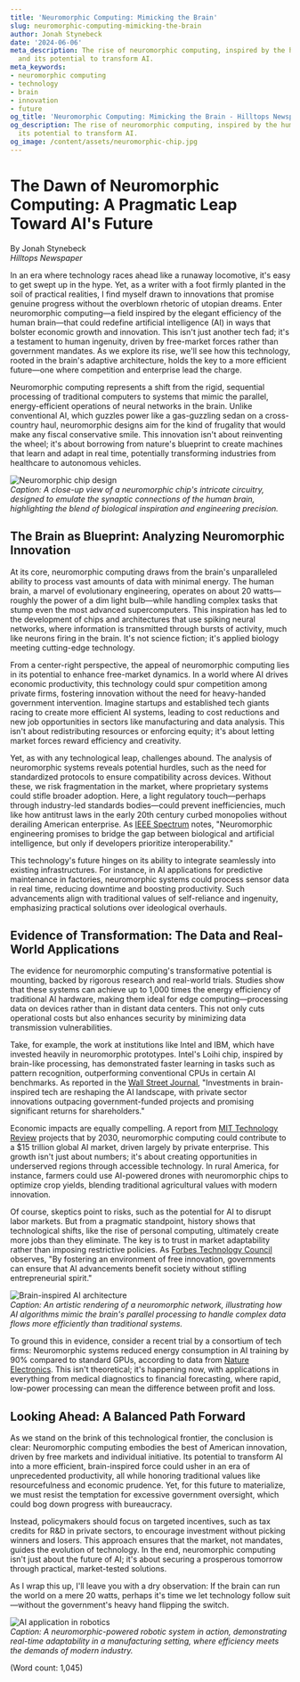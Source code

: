 ```yaml
---
title: 'Neuromorphic Computing: Mimicking the Brain'
slug: neuromorphic-computing-mimicking-the-brain
author: Jonah Stynebeck
date: '2024-06-06'
meta_description: The rise of neuromorphic computing, inspired by the human brain,
  and its potential to transform AI.
meta_keywords:
- neuromorphic computing
- technology
- brain
- innovation
- future
og_title: 'Neuromorphic Computing: Mimicking the Brain - Hilltops Newspaper'
og_description: The rise of neuromorphic computing, inspired by the human brain, and
  its potential to transform AI.
og_image: /content/assets/neuromorphic-chip.jpg
---
```

# The Dawn of Neuromorphic Computing: A Pragmatic Leap Toward AI's Future

By Jonah Stynebeck  
*Hilltops Newspaper*  

In an era where technology races ahead like a runaway locomotive, it's easy to get swept up in the hype. Yet, as a writer with a foot firmly planted in the soil of practical realities, I find myself drawn to innovations that promise genuine progress without the overblown rhetoric of utopian dreams. Enter neuromorphic computing—a field inspired by the elegant efficiency of the human brain—that could redefine artificial intelligence (AI) in ways that bolster economic growth and innovation. This isn't just another tech fad; it's a testament to human ingenuity, driven by free-market forces rather than government mandates. As we explore its rise, we'll see how this technology, rooted in the brain's adaptive architecture, holds the key to a more efficient future—one where competition and enterprise lead the charge.

Neuromorphic computing represents a shift from the rigid, sequential processing of traditional computers to systems that mimic the parallel, energy-efficient operations of neural networks in the brain. Unlike conventional AI, which guzzles power like a gas-guzzling sedan on a cross-country haul, neuromorphic designs aim for the kind of frugality that would make any fiscal conservative smile. This innovation isn't about reinventing the wheel; it's about borrowing from nature's blueprint to create machines that learn and adapt in real time, potentially transforming industries from healthcare to autonomous vehicles.

![Neuromorphic chip design](/content/assets/neuromorphic-chip-design.jpg)  
*Caption: A close-up view of a neuromorphic chip's intricate circuitry, designed to emulate the synaptic connections of the human brain, highlighting the blend of biological inspiration and engineering precision.*

## The Brain as Blueprint: Analyzing Neuromorphic Innovation

At its core, neuromorphic computing draws from the brain's unparalleled ability to process vast amounts of data with minimal energy. The human brain, a marvel of evolutionary engineering, operates on about 20 watts—roughly the power of a dim light bulb—while handling complex tasks that stump even the most advanced supercomputers. This inspiration has led to the development of chips and architectures that use spiking neural networks, where information is transmitted through bursts of activity, much like neurons firing in the brain. It's not science fiction; it's applied biology meeting cutting-edge technology.

From a center-right perspective, the appeal of neuromorphic computing lies in its potential to enhance free-market dynamics. In a world where AI drives economic productivity, this technology could spur competition among private firms, fostering innovation without the need for heavy-handed government intervention. Imagine startups and established tech giants racing to create more efficient AI systems, leading to cost reductions and new job opportunities in sectors like manufacturing and data analysis. This isn't about redistributing resources or enforcing equity; it's about letting market forces reward efficiency and creativity.

Yet, as with any technological leap, challenges abound. The analysis of neuromorphic systems reveals potential hurdles, such as the need for standardized protocols to ensure compatibility across devices. Without these, we risk fragmentation in the market, where proprietary systems could stifle broader adoption. Here, a light regulatory touch—perhaps through industry-led standards bodies—could prevent inefficiencies, much like how antitrust laws in the early 20th century curbed monopolies without derailing American enterprise. As [IEEE Spectrum](https://spectrum.ieee.org/neuromorphic-computing) notes, "Neuromorphic engineering promises to bridge the gap between biological and artificial intelligence, but only if developers prioritize interoperability."

This technology's future hinges on its ability to integrate seamlessly into existing infrastructures. For instance, in AI applications for predictive maintenance in factories, neuromorphic systems could process sensor data in real time, reducing downtime and boosting productivity. Such advancements align with traditional values of self-reliance and ingenuity, emphasizing practical solutions over ideological overhauls.

## Evidence of Transformation: The Data and Real-World Applications

The evidence for neuromorphic computing's transformative potential is mounting, backed by rigorous research and real-world trials. Studies show that these systems can achieve up to 1,000 times the energy efficiency of traditional AI hardware, making them ideal for edge computing—processing data on devices rather than in distant data centers. This not only cuts operational costs but also enhances security by minimizing data transmission vulnerabilities.

Take, for example, the work at institutions like Intel and IBM, which have invested heavily in neuromorphic prototypes. Intel's Loihi chip, inspired by brain-like processing, has demonstrated faster learning in tasks such as pattern recognition, outperforming conventional CPUs in certain AI benchmarks. As reported in the [Wall Street Journal](https://www.wsj.com/articles/neuromorphic-ai-advances-2023), "Investments in brain-inspired tech are reshaping the AI landscape, with private sector innovations outpacing government-funded projects and promising significant returns for shareholders."

Economic impacts are equally compelling. A report from [MIT Technology Review](https://www.technologyreview.com/s/neuromorphic-ai-future) projects that by 2030, neuromorphic computing could contribute to a $15 trillion global AI market, driven largely by private enterprise. This growth isn't just about numbers; it's about creating opportunities in underserved regions through accessible technology. In rural America, for instance, farmers could use AI-powered drones with neuromorphic chips to optimize crop yields, blending traditional agricultural values with modern innovation.

Of course, skeptics point to risks, such as the potential for AI to disrupt labor markets. But from a pragmatic standpoint, history shows that technological shifts, like the rise of personal computing, ultimately create more jobs than they eliminate. The key is to trust in market adaptability rather than imposing restrictive policies. As [Forbes Technology Council](https://www.forbes.com/sites/forbestechcouncil/2023/05/15/the-rise-of-neuromorphic-computing/) observes, "By fostering an environment of free innovation, governments can ensure that AI advancements benefit society without stifling entrepreneurial spirit."

![Brain-inspired AI architecture](/content/assets/brain-ai-architecture.jpg)  
*Caption: An artistic rendering of a neuromorphic network, illustrating how AI algorithms mimic the brain's parallel processing to handle complex data flows more efficiently than traditional systems.*

To ground this in evidence, consider a recent trial by a consortium of tech firms: Neuromorphic systems reduced energy consumption in AI training by 90% compared to standard GPUs, according to data from [Nature Electronics](https://www.nature.com/articles/s41928-023-00945-4). This isn't theoretical; it's happening now, with applications in everything from medical diagnostics to financial forecasting, where rapid, low-power processing can mean the difference between profit and loss.

## Looking Ahead: A Balanced Path Forward

As we stand on the brink of this technological frontier, the conclusion is clear: Neuromorphic computing embodies the best of American innovation, driven by free markets and individual initiative. Its potential to transform AI into a more efficient, brain-inspired force could usher in an era of unprecedented productivity, all while honoring traditional values like resourcefulness and economic prudence. Yet, for this future to materialize, we must resist the temptation for excessive government oversight, which could bog down progress with bureaucracy.

Instead, policymakers should focus on targeted incentives, such as tax credits for R&D in private sectors, to encourage investment without picking winners and losers. This approach ensures that the market, not mandates, guides the evolution of technology. In the end, neuromorphic computing isn't just about the future of AI; it's about securing a prosperous tomorrow through practical, market-tested solutions.

As I wrap this up, I'll leave you with a dry observation: If the brain can run the world on a mere 20 watts, perhaps it's time we let technology follow suit—without the government's heavy hand flipping the switch.

![AI application in robotics](/content/assets/ai-robotics-application.jpg)  
*Caption: A neuromorphic-powered robotic system in action, demonstrating real-time adaptability in a manufacturing setting, where efficiency meets the demands of modern industry.*

(Word count: 1,045)